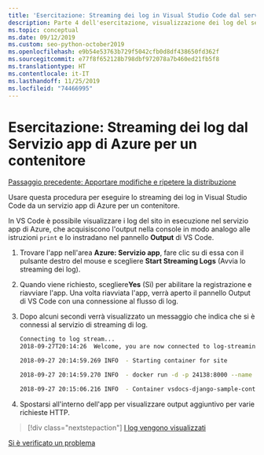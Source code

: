 ```yaml
---
title: 'Esercitazione: Streaming dei log in Visual Studio Code dal servizio app di Azure per un contenitore'
description: Parte 4 dell'esercitazione, visualizzazione dei log del servizio app di Azure per monitorarne il comportamento.
ms.topic: conceptual
ms.date: 09/12/2019
ms.custom: seo-python-october2019
ms.openlocfilehash: e9b54e53763b729f5042cfb0d8df438650fd362f
ms.sourcegitcommit: e77f8f652128b798dbf972078a7b460ed21fb5f8
ms.translationtype: HT
ms.contentlocale: it-IT
ms.lasthandoff: 11/25/2019
ms.locfileid: "74466995"
---
```

# <a name="tutorial-stream-logs-from-azure-app-service-for-a-container"></a>Esercitazione: Streaming dei log dal Servizio app di Azure per un contenitore

[Passaggio precedente: Apportare modifiche e ripetere la distribuzione](tutorial-deploy-containers-03.md)

Usare questa procedura per eseguire lo streaming dei log in Visual Studio Code da un servizio app di Azure per un contenitore.

In VS Code è possibile visualizzare i log del sito in esecuzione nel servizio app di Azure, che acquisiscono l'output nella console in modo analogo alle istruzioni `print` e lo instradano nel pannello **Output** di VS Code.

1. Trovare l'app nell'area **Azure: Servizio app**, fare clic su di essa con il pulsante destro del mouse e scegliere **Start Streaming Logs** (Avvia lo streaming dei log).

1. Quando viene richiesto, scegliere**Yes** (Sì) per abilitare la registrazione e riavviare l'app. Una volta riavviata l'app, verrà aperto il pannello Output di VS Code con una connessione al flusso di log.

1. Dopo alcuni secondi verrà visualizzato un messaggio che indica che si è connessi al servizio di streaming di log.

    ```bash
    Connecting to log stream...
    2018-09-27T20:14:26  Welcome, you are now connected to log-streaming service.

    2018-09-27 20:14:59.269 INFO  - Starting container for site

    2018-09-27 20:14:59.270 INFO  - docker run -d -p 24138:8000 --name vsdocs-django-sample-container_0 -e WEBSITES_PORT=8000 -e WEBSITE_SITE_NAME=vsdocs-django-sample-container -e WEBSITE_AUTH_ENABLED=False -e WEBSITE_ROLE_INSTANCE_ID=0 -e WEBSITE_INSTANCE_ID=02c705ae24eaf5f298e553a9c2724b9fe4485707c2d1c36137cd02931091e561 -e HTTP_LOGGING_ENABLED=1 vsdocsregistry.azurecr.io/python-sample-vscode-django-tutorial:latest

    2018-09-27 20:15:06.216 INFO  - Container vsdocs-django-sample-container_0 for site vsdocs-django-sample-container initialized successfully.
    ```

1. Spostarsi all'interno dell'app per visualizzare output aggiuntivo per varie richieste HTTP.

> [!div class="nextstepaction"]
> [I log vengono visualizzati](tutorial-deploy-containers-05.md)

[Si è verificato un problema](https://www.research.net/r/PWZWZ52?tutorial=vscode-appservice-containers&step=04-stream-logs)
